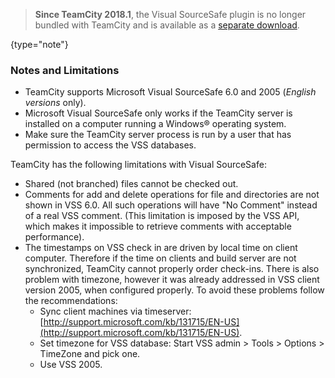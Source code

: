 [//]: # (title: Visual SourceSafe)
[//]: # (auxiliary-id: Visual SourceSafe)

>
>__Since TeamCity 2018.1__, the Visual SourceSafe plugin is no longer bundled with TeamCity and is available as a [separate download](https://plugins.jetbrains.com/plugin/10902-vcs-support-vss).
>
{type="note"}

### Notes and Limitations
* TeamCity supports Microsoft Visual SourceSafe 6.0 and 2005 (_English versions_ only).
* Microsoft Visual SourceSafe only works if the TeamCity server is installed on a computer running a Windows® operating system.
* Make sure the TeamCity server process is run by a user that has permission to access the VSS databases.

TeamCity has the following limitations with Visual SourceSafe:
* Shared (not branched) files cannot be checked out.
* Comments for add and delete operations for file and directories are not shown in VSS 6.0. All such operations will have "No Comment" instead of a real VSS comment. (This limitation is imposed by the VSS API, which makes it impossible to retrieve comments with acceptable performance).
* The timestamps on VSS check in are driven by local time on client computer. Therefore if the time on clients and build server are not synchronized, TeamCity cannot properly order check\-ins. There is also problem with timezone, however it was already addressed in VSS client version 2005, when configured properly. To avoid these problems follow the recommendations:
  * Sync client machines via timeserver: [http://support.microsoft.com/kb/131715/EN-US](http://support.microsoft.com/kb/131715/EN-US).
  * Set timezone for VSS database: Start VSS admin &gt; Tools &gt; Options &gt; TimeZone and pick one.
  * Use VSS 2005.
